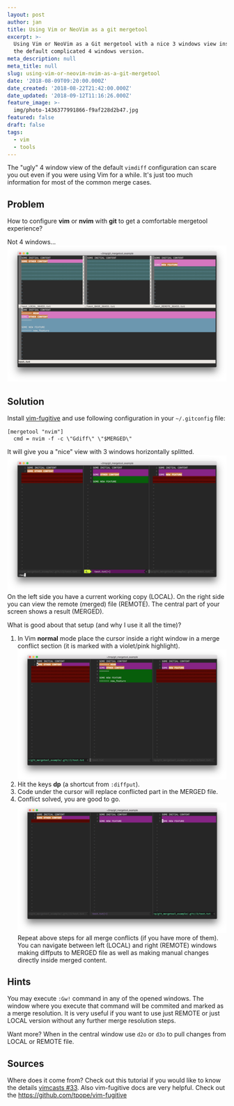 ```yaml
---
layout: post
author: jan
title: Using Vim or NeoVim as a git mergetool
excerpt: >-
  Using Vim or NeoVim as a Git mergetool with a nice 3 windows view instead of
  the default complicated 4 windows version.
meta_description: null
meta_title: null
slug: using-vim-or-neovim-nvim-as-a-git-mergetool
date: '2018-08-09T09:20:00.000Z'
date_created: '2018-08-22T21:42:00.000Z'
date_updated: '2018-09-12T11:16:26.000Z'
feature_image: >-
  img/photo-1436377991866-f9af228d2b47.jpg
featured: false
draft: false
tags:
  - vim
  - tools
---
```

The "ugly" 4 window view of the default `vimdiff` configuration can scare you out even if you were using Vim for a while. It's just too much information for most of the common merge cases.

## Problem
How to configure **vim** or **nvim** with **git** to get a comfortable mergetool experience?

Not 4 windows...
![4 windows vimdiff view](img/screen-shot-2018-08-10-at-22.30.12.png)
## Solution

Install [vim-fugitive](https://github.com/tpope/vim-fugitive) and use following configuration in your `~/.gitconfig` file:
```
[mergetool "nvim"]
  cmd = nvim -f -c \"Gdiff\" \"$MERGED\"
```

It will give you a "nice" view with 3 windows horizontally splitted.
![vim 3 window vimdiff view](img/screen-shot-2018-08-10-at-22.19.52.png)
On the left side you have a current working copy (LOCAL).
On the right side you can view the remote (merged) file (REMOTE).
The central part of your screen shows a result (MERGED).

What is good about that setup (and why I use it all the time)?

1. In Vim **normal** mode place the cursor inside a right window in a merge conflict section (it is marked with a violet/pink highlight).
![nvimdiff merging](img/screen-shot-2018-08-10-at-22.17.47.png)
2. Hit the keys **dp** (a shortcut from `:diffput`).
3. Code under the cursor will replace conflicted part in the MERGED file.
4. Conflict solved, you are good to go.
![nvimdiff merged](img/screen-shot-2018-08-10-at-22.18.12.png)
Repeat above steps for all merge conflicts (if you have more of them). You can navigate between left (LOCAL) and right (REMOTE) windows making diffputs to MERGED file as well as making manual changes directly inside merged content.

## Hints

You may execute `:Gw!` command in any of the opened windows. The window where you execute that command will be commited and marked as a merge resolution. It is very useful if you want to use just REMOTE or just LOCAL version without any further merge resolution steps.

Want more?
When in the central window use `d2o` or `d3o` to pull changes from LOCAL or REMOTE file.

## Sources

Where does it come from? Check out this tutorial if you would like to know the details [vimcasts #33](http://vimcasts.org/episodes/fugitive-vim-resolving-merge-conflicts-with-vimdiff/).
Also vim-fugitive docs are very helpful. Check out the https://github.com/tpope/vim-fugitive
